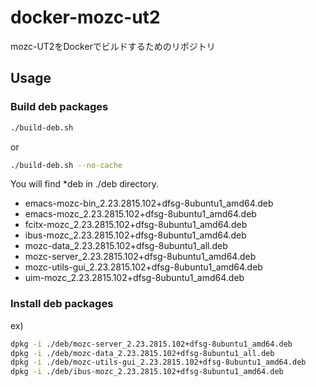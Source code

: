 # docker-mozc-ut2

mozc-UT2をDockerでビルドするためのリポジトリ

## Usage

### Build deb packages

```bash
./build-deb.sh
```

or

```bash
./build-deb.sh --no-cache
```

You will find *deb in ./deb directory.

- emacs-mozc-bin_2.23.2815.102+dfsg-8ubuntu1_amd64.deb
- emacs-mozc_2.23.2815.102+dfsg-8ubuntu1_amd64.deb
- fcitx-mozc_2.23.2815.102+dfsg-8ubuntu1_amd64.deb
- ibus-mozc_2.23.2815.102+dfsg-8ubuntu1_amd64.deb
- mozc-data_2.23.2815.102+dfsg-8ubuntu1_all.deb
- mozc-server_2.23.2815.102+dfsg-8ubuntu1_amd64.deb
- mozc-utils-gui_2.23.2815.102+dfsg-8ubuntu1_amd64.deb
- uim-mozc_2.23.2815.102+dfsg-8ubuntu1_amd64.deb

### Install deb packages

ex)
```bash
dpkg -i ./deb/mozc-server_2.23.2815.102+dfsg-8ubuntu1_amd64.deb
dpkg -i ./deb/mozc-data_2.23.2815.102+dfsg-8ubuntu1_all.deb
dpkg -i ./deb/mozc-utils-gui_2.23.2815.102+dfsg-8ubuntu1_amd64.deb
dpkg -i ./deb/ibus-mozc_2.23.2815.102+dfsg-8ubuntu1_amd64.deb
```
